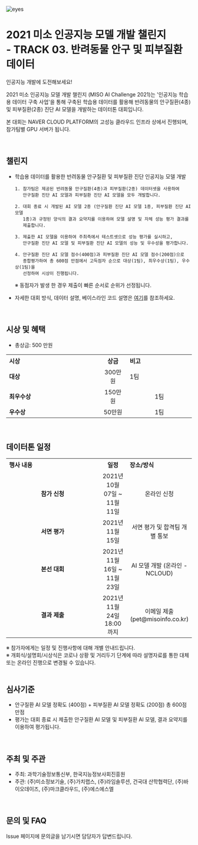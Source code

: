 ![eyes](https://user-images.githubusercontent.com/61241244/141719723-8886a3f6-1b58-4122-88d2-2c9e5c1cff88.jpg)

# 2021 미소 인공지능 모델 개발 챌린지 <br> - TRACK 03. 반려동물 안구 및 피부질환 데이터
인공지능 개발에 도전해보세요! <p>

 
2021 미소 인공지능 모델 개발 챌린지 (MISO AI Challenge 2021)는 '인공지능 학습용 데이터 구축 사업'을 통해 구축된 학습용 데이터를 활용해 반려동물의 안구질환(4종) 및 피부질환(2종) 진단 AI 모델을 개발하는 데이터톤 대회입니다. <p>
 
본 대회는 NAVER CLOUD PLATFORM의 고성능 클라우드 인프라 상에서 진행되며, 참가팀별 GPU 서버가 됩니다.

<br>  
  
## 챌린지
- 학습용 데이터를 활용한 반려동물 안구질환 및 피부질환 진단 인공지능 모델 개발

      1. 참가팀은 제공된 반려동물 안구질환(4종)과 피부질환(2종) 데이터셋을 사용하여         
         안구질환 진단 AI 모델과 피부질환 진단 AI 모델을 모두 개발합니다.
 
      2. 대회 종료 시 개발된 AI 모델 2종 (안구질환 진단 AI 모델 1종, 피부질환 진단 AI 모델 
         1종)과 규정된 양식의 결과 요약지를 이용하여 모델 설명 및 자체 성능 평가 결과를 
         제출합니다.
 
      3. 제출한 AI 모델을 이용하여 주최측에서 테스트셋으로 성능 평가를 실시하고,  
         안구질환 진단 AI 모델 및 피부질환 진단 AI 모델의 성능 및 우수성을 평가합니다.
 
      4. 안구질환 진단 AI 모델 점수(400점)과 피부질환 진단 AI 모델 점수(200점)으로 
         종합평가하여 총 600점 만점에서 고득점자 순으로 대상(1팀), 최우수상(1팀), 우수상(1팀)을
         선정하여 시상이 진행됩니다.
     ※ 동점자가 발생 한 경우 제출이 빠른 순서로 순위가 선정됩니다.
 
 - 자세한 대회 방식, 데이터 설명, 베이스라인 코드 설명은 [여기](https://github.com/DatathonInfo/MISOChallenge-pet/blob/main/baseline/%5BMISOChallenge2021%5D%20%EB%B0%98%EB%A0%A4%EB%8F%99%EB%AC%BC%20%EC%95%88%EA%B5%AC%20%EB%B0%8F%20%ED%94%BC%EB%B6%80%EC%A7%88%ED%99%98%20%EB%8D%B0%EC%9D%B4%ED%84%B0%ED%86%A4%20%EB%8D%B0%EC%9D%B4%ED%84%B0%20%EA%B0%80%EC%9D%B4%EB%93%9C.pdf)를 참조하세요.

<br>
 
## 시상 및 혜택
- 총상금: 500 만원<br>

<table class="tbl_prize">
  <tr>
    <th style="text-align:left;width:50%">시상</th>
    <th style="text-align:center;width:15%">상금</th>
        <th style="text-align:left;width:35%">비고</th>
  </tr> 
  <tr>
    <td>
      <strong>대상</strong><br>
    </td>
    <td align=center> 300만원 </td>
    <td> 1팀 </td>
  </tr>
    <tr>
    <td>
      <strong>최우수상</strong><br>
    </td>
    <td style="text-align:center"> 150만원</td>
        <td align=center> 1팀 </td>
   </tr>
      <tr>
    <td>
      <strong>우수상</strong><br>
    </td>
    <td style="text-align:center">50만원</td>
        <td align=center> 1팀 </td>
   </tr>

</table>

<br>

## 데이터톤 일정
<table class="tbl_schedule">
  <tr>
    <th style="text-align:left;width:50%">행사 내용</th>
    <th style="text-align:center;width:15%">일정</th>
        <th style="text-align:left;width:35%">장소/방식</th>
  </tr>
  <tr>
        <td align=center>
      <strong>참가 신청</strong><br>
    </td>
    <td style="text-align:center"> 2021년 10월 07일 ~ 11월 11일</td>
    <td align=center> 온라인 신청 </td>
  </tr>
    <tr>
        <td align=center>
      <strong>서면 평가</strong><br>
    </td>
    <td style="text-align:center">2021년 11월 15일</td>
        <td align=center> 서면 평가 및 합격팀 개별 통보
    </td>
   </tr>
     <tr>
    <td align=center>
      <strong>본선 대회</strong><br>
    </td>
    <td style="text-align:center">2021년 11월 16일 ~ 11월 23일</td>
 <td align=center> AI 모델 개발 (온라인 - NCLOUD)
    </td>
   </tr>
    <tr>
    <td align=center>
      <strong>결과 제출</strong><br>
    </td>
    <td style="text-align:center">2021년 11월 24일 18:00까지</td>
 <td align=center> 이메일 제출 (pet@misoinfo.co.kr)
    </td>
   </tr>

</table>
※ 참가자에게는 일정 및 진행사항에 대해 개별 안내드립니다.<br>
※ 개회식/설명회/시상식은 코로나 상황 및 거리두기 단계에 따라 설명자료를 통한 대체 또는 온라인 진행으로 변경될 수 있습니다.<br>

<br>

## 심사기준
- 안구질환 AI 모델 정확도 (400점) + 피부질환 AI 모델 정확도 (200점) 총 600점 만점
- 평가는 대회 종료 시 제출한 안구질환 AI 모델 및 피부질환 AI 모델, 결과 요약지를 이용하여 평가됩니다.

<br>

## 주최 및 주관
- 주최: 과학기술정보통신부, 한국지능정보사회진흥원
- 주관: (주)미소정보기술, (주)가치랩스, (주)라임솔루션, 건국대 산학협력단, (주)바이오데이즈, (주)마크클라우드, (주)에스에스엘

<br>

## 문의 및 FAQ
Issue 페이지에 문의글을 남기시면 담당자가 답변드립니다. <br>
